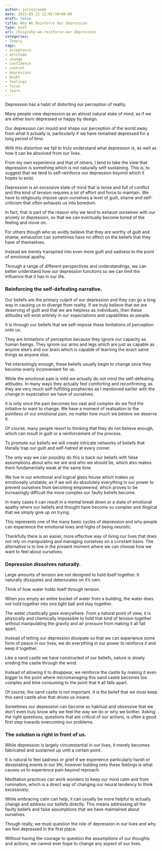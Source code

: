 ```yaml
---
author: juliusreade
date: 2015-05-21 12:02:59+00:00
draft: false
title: Why We Reinforce Our Depression
type: post
url: /blog/why-we-reinforce-our-depression
categories:
- Theory
tags:
- acceptance
- attitude
- change
- confidence
- control
- depression
- doubt
- feelings
- focus
- learn
---
```


Depression has a habit of distorting our perception of reality.

Many people view depression as an almost natural state of mind, as if we are either born depressed or happy by design.

Our depression can mould and shape our perception of the world away from what it actually is, particularly if we have remained depressed for a long period of time.

<!-- more -->

With this distortion we fail to truly understand what depression is, as well as how it can be absolved from our lives.

From my own experience and that of others, I tend to take the view that depression is something which is not naturally self-sustaining. This is, to suggest that we tend to self-reinforce our depression beyond which it hopes to exist.

Depression is an excessive state of mind that is tense and full of conflict and this kind of tension requires a lot of effort and force to maintain. We have to religiously impose upon ourselves a level of guilt, shame and self-criticism that often exhausts us into boredom.

In fact, that is part of the reason why we tend to exhaust ourselves with our anxiety or depression, so that we can eventually become bored of the feeling and move on.

For others though who so avidly believe that they are worthy of guilt and shame, exhaustion can sometimes have no effect on the beliefs that they have of themselves.

Instead we merely transpired into even more guilt and sadness to the point of emotional apathy.

Through a range of different perspectives and understandings, we can better understand how our depression functions so we can limit the influence that it has in our life.


### Reinforcing the self-defeating narrative.


Our beliefs are the primary culprit of our depression and they can go a long way in causing us to diverge from reality. If we truly believe that we are deserving of guilt and that we are helpless as individuals, then these attitudes will exist entirely in our expectations and capabilities as people.

It is through our beliefs that we self-impose these limitations of perception onto us.

They are limitations of perception because they ignore our capacity as human beings. They ignore our arms and legs which are just as capable as anyone else’s and our brain which is capable of learning the exact same things as anyone else.

Yet interestingly enough, these beliefs usually begin to change once they become overly inconvenient for us.

While the emotional pain is mild we actually do not mind the self-defeating attitudes. In many ways they actually feel comforting and reconfirming, as they are very much self-fulfilling prophecies as I mentioned earlier with the change in expectation we have of ourselves.

It is only once the pain becomes too vast and complex do we find the initiative to want to change. We have a moment of realisation to the pointless of our emotional pain, no matter how much we believe we deserve it.

Of course, many people resort to thinking that they do not believe enough, which can result in guilt or a reinforcement of the process.

To promote our beliefs we will create intricate networks of beliefs that literally trap our guilt and self-hatred at every corner.

The only way we can possibly do this is back our beliefs with false assumptions about who we are and who we should be, which also makes them fundamentally weak at the same time.

We live in our emotional and logical glass house which makes us emotionally unstable, as if we will do absolutely everything in our power to prevent ourselves from becoming empowered, which proves to be increasingly difficult the more complex our faulty beliefs become.

In many cases it can result in a mental break down or a state of emotional apathy where our beliefs and thought have become so complex and illogical that we simply give up on trying.

This represents one of the many basic cycles of depression and why people can experience the emotional lows and highs of being neurotic.

Thankfully there is an easier, more effective way of living our lives that does not rely on manipulating and managing ourselves on a constant basis. The alternative is to live in the present moment where we can choose how we want to feel about ourselves.


### Depression dissolves naturally.


Large amounts of tension are not designed to hold itself together. It naturally dissipates and deteriorates on it’s own.

Think of how water holds itself through tension.

When you empty an entire bucket of water from a building, the water does not hold together into one tight ball and stay together.

The water chaotically goes everywhere. From a natural point of view, it is physically and chemically impossible to hold that kind of tension together without manipulating the gravity and air pressure from making it all fall apart.

Instead of letting our depression dissipate so that we can experience some form of peace in our lives, we do everything in our power to reinforce it and keep it together.

Like a sand castle we have constructed of our beliefs, nature is slowly eroding the castle through the wind.

Instead of allowing it to disappear, we reinforce the castle by making it even bigger to the point where micromanaging this sand castle becomes too complex and time consuming to the point that it all falls apart.

Of course, the sand castle is not important. It is the belief that we must keep this sand castle alive that drives us insane.

Sometimes our depression can become so habitual and obsessive that we don’t even truly know why we feel the way we do or why we bother. Asking the right questions, questions that are critical of our actions, is often a good first step towards overcoming our problems.


### The solution is right in front of us.


While depression is largely circumstantial in our lives, it merely becomes fabricated and sustained up until a certain point.

It is natural to feel sadness or grief if we experience particularly harsh or devastating events in our life, however holding onto these feelings is what causes us to experience pain beyond reproach.

Meditation practices can work wonders to keep our mind calm and from rumination, which is a direct way of changing our neural tendency to think excessively.

While embracing calm can help, it can usually be more helpful to actually change and address our beliefs directly. This means addressing all the faulty beliefs and false assumptions that we have maintained about ourselves.

Though really, we must question the role of depression in our lives and why we feel depressed in the first place.

Without having the courage to question the assumptions of our thoughts and actions, we cannot ever hope to change any aspect of our lives.
